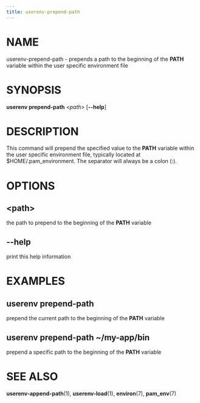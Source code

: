 ```yaml
---
title: userenv-prepend-path
---
```


# NAME

userenv-prepend-path - prepends a path to the beginning of the **PATH** variable within the user specific environment file

# SYNOPSIS

**userenv prepend-path** <*path*> [**--help**]

# DESCRIPTION

This command will prepend the specified value to the **PATH** variable within the user specific environment file,
typically located at $HOME/.pam_environment. The separator will always be a colon (:).

# OPTIONS

## \<path\>

the path to prepend to the beginning of the **PATH** variable

## --help

print this help information

# EXAMPLES

## userenv prepend-path

prepend the current path to the beginning of the **PATH** variable

## userenv prepend-path ~/my-app/bin

prepend a specific path to the beginning of the **PATH** variable

# SEE ALSO

**userenv-append-path**(1), **userenv-load**(1), **environ**(7), **pam_env**(7)
